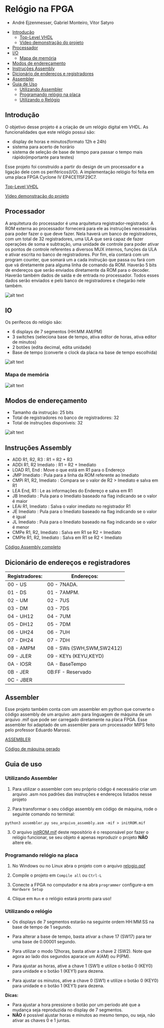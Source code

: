 # Relógio na FPGA

- André Ejzenmesser, Gabriel Monteiro, Vitor Satyro

* [Introdução](#introdução)
  * [Top-Level VHDL](https://github.com/decoejz/relogio_FPGA/blob/master/relogio.vhd)
  * [Vídeo demonstração do projeto](https://www.youtube.com/watch?v=CAV-8p0IIgc&feature=youtu.be)
* [Processador](#processador)
* [I/O](#io)
  * [Mapa de memória](#mapa-de-memória)
* [Modos de endereçamento](#modos-de-endereçamento)
* [Instruções Assembly](#instruções-assembly)
* [Dicionário de endereços e registradores](#dicionário-de-endereços-e-registradores)
* [Assembler](#assembler)
* [Guia de Uso](#guia-de-uso)
   * [Utilizando Assembler](#utilizando-assembler)
   * [Programando relógio na placa](#programando-relógio-na-placa)
   * [Utilizando o Relógio](#utilizando-o-relógio)


## Introdução

O objetivo desse projeto é a criação de um relógio digital em VHDL. As funcionalidades que este relógio possui são:
 - display de horas e minutos(formato 12h e 24h)
 - sistema para acerto de horário
 - sistema de seleção de base de tempo para passar o tempo mais rápido(importante para testes)

Esse projeto foi construído a partir do design de um processador e a ligação dele com os periféricos(I/O). A implementação relógio foi feita em uma placa FPGA Cyclone IV EP4CE115F29C7.

[Top-Level VHDL](https://github.com/decoejz/relogio_FPGA/blob/master/relogio.vhd)

[Vídeo demonstração do projeto](https://www.youtube.com/watch?v=CAV-8p0IIgc&feature=youtu.be)
 
## Processador

A arquitetura do processador é uma arquitetura registrador-registrador. A ROM externa ao processador fornecerá para ele as instruções necessárias para poder fazer o que deve fazer. Nela haverá um banco de registradores, com um total de 32 registradores, uma ULA que será capaz de fazer operações de soma e subtração, uma unidade de controle para poder ativar os pontos de controle referentes a diversos MUX internos, funções da ULA e ativar escrita no banco de registradores. Por fim, ela contará com um program counter, que somará um a cada instrução que passa ou fará com que vá diretamente para alguma linha de comando da ROM. Haverão 5 bits de endereços que serão enviados diretamente da ROM para o decoder. Haverão também dados de saída e de entrada no processador. Todos esses dados serão enviados e pelo banco de registradores e chegarão nele também.


![alt text](https://github.com/decoejz/relogio_FPGA/blob/master/imagens/processador.png)

## IO

Os perífecos do relógio são:

- 6 displays de 7 segmentos (HH:MM AM/PM)
- 3 switches (seleciona base de tempo, ativa editor de horas, ativa editor de minutos)
- 2 botões (edita decimal, edita unidade)
- Base de tempo (converte o clock da placa na base de tempo escolhida)

![alt text](https://github.com/decoejz/relogio_FPGA/blob/master/imagens/io.png)

### Mapa de memória

![alt text](https://github.com/decoejz/relogio_FPGA/blob/master/imagens/mapamemoria.png)

## Modos de endereçamento 

- Tamanho da instrução: 25 bits
- Total de registradores no banco de registradores: 32
- Total de instruções disponíveis: 32

![alt text](https://github.com/decoejz/relogio_FPGA/blob/master/imagens/enderacamento.png)

## Instruções Assembly

- ADD R1, R2, R3 : R1 = R2 + R3
- ADDi R1, R2 Imediato : R1 = R2 + Imediato
- LOAD R1, End : Move o que está em R1 para o Endereço
- JMP Imediato : Pula para a linha da ROM referente ao Imediato
- CMPi R1, R2, Imediato : Compara se o valor de R2 > Imediato e salva em R1
- LEA End, R1 : Le as informações do Endereço e salva em R1
- JB Imediato : Pula para o Imediato baseado na flag indicando se o valor é maior
- LEAi R1, Imediato : Salva o valor imediato no registrador R1
- JE Imediato : Pula para o Imediato baseado na flag indicando se o valor é igual
- JL Imediato : Pula para o Imediato baseado na flag indicando se o valor é menor
- CMPe R1, R2, Imediato : Salva em R1 se R2 = Imediato
- CMPle R1, R2, Imediato : Salva em R1 se R2 < Imediato

[Código Assembly completo](https://github.com/decoejz/relogio_FPGA/blob/master/assembly/assembly.asm)

## Dicionário de endereços e registradores


 | Registradores:    |   Endereços:        |
 | ----------------- | ------------------- |
 | 00 - US           |   00 - 7NADA.       |
 | 01 - DS           |   01 - 7AMPM.       |
 | 02 - UM           |   02 - 7US          |
 | 03 - DM           |   03 - 7DS          |
 | 04 - UH12         |   04 - 7UM          |
 | 05 - DH12         |   05 - 7DM          |
 | 06 - UH24         |   06 - 7UH          |
 | 07 - DH24         |   07 - 7DH          |
 | 08 - AMPM         |   08 - SWs (SWH,SWM,SW2412)        |
 | 09 - JLER         |   09 - KEYs (KEYU,KEYD)         |
 | 0A - IOSR         |   0A - BaseTempo    |
 | 0B - JER          |   0B:FF - Reservado |
 | 0C - JBER         |                     |

## Assembler

Esse projeto também conta com um assembler em python que converte o código assembly de um arquivo .asm para linguagem de máquina de um arquivo .mif que pode ser carregado diretamente na placa FPGA. Esse assembler foi adaptado de um assembler para um processador MIPS feito pelo professor Eduardo Marossi.

[ASSEMBLER](https://github.com/decoejz/relogio_FPGA/blob/master/python/assembler.py)

[Código de máquina gerado](https://github.com/decoejz/relogio_FPGA/blob/master/mif/initROM.mif)

## Guia de uso

### Utilizando Assembler

1. Para utilizar o assembler com seu próprio código é necessário criar um arquivo .asm nos padrões das instruções e endereços listados nesse projeto

2. Para transformar o seu código assembly em código de máquina, rode o seguinte comando no terminal:
```
python3 assembler.py seu_arquivo_assembly.asm -mif > initROM.mif
```
3. O arquivo [initROM.mif](https://github.com/decoejz/relogio_FPGA/blob/master/initROM.mif) deste repositório é o responsável por fazer o relógio funcionar, se seu objeto é apenas reproduzir o projeto **NÃO** altere ele.

### Programando relógio na placa

1. No Windows ou no Linux abra o projeto com o arquivo [relogio.qpf](https://github.com/decoejz/relogio_FPGA/blob/master/relogio.qpf)

2. Compile o projeto em `Compile all` ou `Ctrl-L`

3. Conecte a FPGA no computador e na abra `programmer` configure-a em `Hardware Setup`

4. Clique em `Run` e o relógio estará pronto para uso!

### Utilizando o relógio

- Os displays de 7 segmentos estarão na seguinte ordem HH:MM:SS na base de tempo de 1 segundo.

- Para alterar a base de tempo, basta ativar a chave 17 (SW17) para ter uma base de 0.00001 segundo.

- Para utilizar o modo 12horas, basta ativar a chave 2 (SW2). Note que agora ao lado dos segundos aparace um A(AM) ou P(PM).

- Para ajustar as horas, ative a chave 1 (SW1) e utilize o botão 0 (KEY0) para unidade e o botão 1 (KEY1) para dezena.

- Para ajustar os minutos, ative a chave 0 (SW1) e utilize o botão 0 (KEY0) para unidade e o botão 1 (KEY1) para dezena.

__Dicas:__ 
 - Para ajustar a hora pressione o botão por um período até que a mudança seja reproduzida no display de 7 segmentos. 
 - **NÃO** é possível ajustar horas e minutos ao mesmo tempo, ou seja, não ativar as chaves 0 e 1 juntas.
